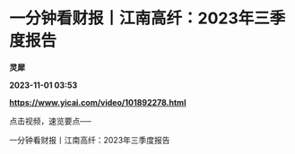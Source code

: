 # 一分钟看财报丨江南高纤：2023年三季度报告
**灵犀**

**2023-11-01 03:53**

**https://www.yicai.com/video/101892278.html**

点击视频，速览要点──

一分钟看财报丨江南高纤：2023年三季度报告